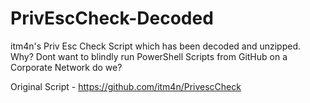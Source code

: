 # PrivEscCheck-Decoded
itm4n's Priv Esc Check Script which has been decoded and unzipped. Why? Dont want to blindly run PowerShell Scripts from GitHub on a Corporate Network do we?

Original Script - https://github.com/itm4n/PrivescCheck
